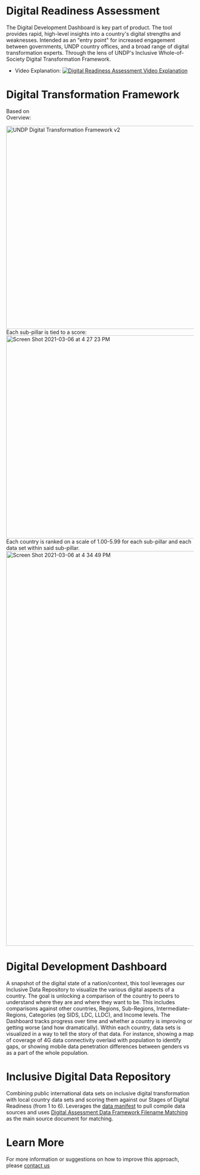# Digital Readiness Assessment
The Digital Development Dashboard is key part of product. The tool provides rapid, high-level insights into a country's digital strengths and weaknesses. Intended as an "entry point" for increased engagement between governments, UNDP country offices, and a broad range of digital transformation experts. Through the lens of UNDP's Inclusive Whole-of-Society Digital Transformation Framework.
* Video Explanation: [![Digital Readiness Assessment Video Explanation](https://img.youtube.com/vi/EWJrX96TTo4/0.jpg)](http://www.youtube.com/watch?v=EWJrX96TTo4)

# Digital Transformation Framework
Based on 
<br>
Overview:
<br>

<img width="546" alt="UNDP Digital Transformation Framework v2" src="https://user-images.githubusercontent.com/109564/179046661-c931a90e-9260-484a-9abf-a49b7505bddc.png">
<br>
Each sub-pillar is tied to a score:
<br>

<img width="546" alt="Screen Shot 2021-03-06 at 4 27 23 PM" src="https://user-images.githubusercontent.com/109564/110225272-09e1bf00-7eb2-11eb-8ff3-d9cec15b7e49.png">
<br>
Each country is ranked on a scale of 1.00-5.99 for each sub-pillar and each data set within said sub-pillar.
<br>
<img width="1061" alt="Screen Shot 2021-03-06 at 4 34 49 PM" src="https://user-images.githubusercontent.com/109564/110225362-0e5aa780-7eb3-11eb-80e1-18023ea22946.png">

# Digital Development Dashboard 
A snapshot of the digital state of a nation/context, this tool leverages our Inclusive Data Repository to visualize the various digital aspects of a country. The goal is unlocking a comparison of the country to peers to understand where they are and where they want to be. This includes comparisons against other countries, Regions, Sub-Regions, Intermediate-Regions, Categories (eg SIDS, LDC, LLDC), and Income levels. The Dashboard tracks progress over time and whether a country is improving or getting worse (and how dramatically). Within each country, data sets is visualized in a way to tell the story of that data. For instance, showing a map of coverage of 4G data connectivity overlaid with population to identify gaps, or showing mobile data penetration differences between genders vs as a part of the whole population. 

# Inclusive Digital Data Repository
Combining public international data sets on inclusive digital transformation with local country data sets and scoring them against our Stages of Digital Readiness (from 1 to 6). Leverages the [data manifest](data_manifest_instructions.md) to pull compile data sources and uses [Digital Assessment Data Framework Filename Matching](UNDP%20Digital%20Assessment%20Data%20Framework%20Filename%20Matching%20V7.xlsx) as the main source document for matching.

# Learn More
For more information or suggestions on how to improve this approach, please [contact us](mailto:digital@undp.org?cc=mark.belinsky@undp.org&?subject=[GitHub]%20Digital%20Readiness%20Assessment%20Code%20Inquiry)
